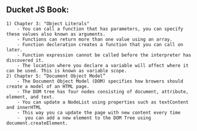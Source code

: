 ## Ducket JS Book: 
    1) Chapter 3: "Object Literals" 
        - You can call a function that has parameters, you can specify these values also known as arguments.
        - Functions can return more than one value using an array.
        - Function decleration creates a function that you can call on later.
        - Function expression cannot be called before the interpreter has discovered it.
        - The location where you declare a variable will affect where it can be used. This is known as variable scope.
    2) Chapter 5: “Document Object Model”
        - The Document Object Model (DOM) specifies how browers should create a model of an HTML page.
        - The DOM tree has four nodes consisting of document, attribute, element, and text. 
        - You can update a NodeList using properties such as textContent and innerHTML
        - This way you ca update the page with new content every time
        -  you can add a new element to the DOM Tree using document.createElement.
        